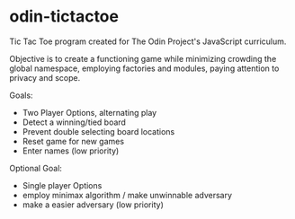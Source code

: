 # odin-tictactoe

Tic Tac Toe program created for The Odin Project's JavaScript curriculum.

Objective is to create a functioning game while minimizing crowding the global namespace, employing factories and modules, paying attention to privacy and scope.

Goals:
- Two Player Options, alternating play
- Detect a winning/tied board
- Prevent double selecting board locations
- Reset game for new games
- Enter names (low priority)

Optional Goal:
- Single player Options
- employ minimax algorithm / make unwinnable adversary
- make a easier adversary (low priority)